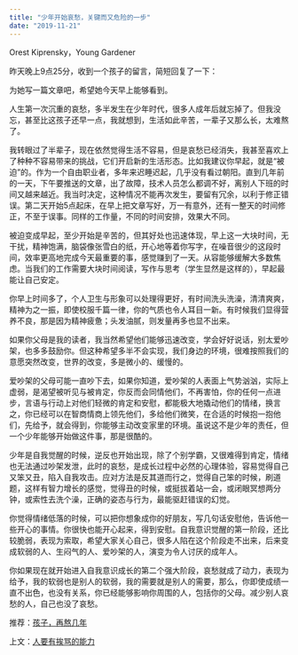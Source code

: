 ```yaml
---
title: "少年开始哀愁，关键而又危险的一步"
date: "2019-11-21"
---
```


Orest Kiprensky，Young Gardener

  

昨天晚上9点25分，收到一个孩子的留言，简短回复了一下：  

  

  

为她写一篇文章吧，希望她今天早上能够看到。  

  

人生第一次沉重的哀愁，多半发生在少年时代，很多人成年后就忘掉了。但我没忘，甚至比这孩子还早一点，我就想到，生活如此辛苦，一辈子又那么长，太难熬了。

  

我转眼过了半辈子，现在依然觉得生活不容易，但是哀愁已经消失，我甚至喜欢上了种种不容易带来的挑战，它们开启新的生活形态。比如我建议你早起，就是“被迫”的。作为一个自由职业者，多年来迟睡迟起，几乎没有看过朝阳。直到几年前的一天，下午要推送的文章，出了故障，技术人员怎么都调不好，离别人下班的时间又越来越近。我当时决定，这种情况不能再次发生，要留有冗余，以利于修正错误。第二天开始5点起床，在早上把文章写好，万一有意外，还有一整天的时间修正，不至于误事。同样的工作量，不同的时间安排，效果大不同。

  

被迫变成早起，至少开始是辛苦的，但其好处也迅速体现，早上这一大块时间，无干扰，精神饱满，脑袋像张雪白的纸，开心地等着你写字，在噪音很少的这段时间，效率更高地完成今天最重要的事，感觉赚到了一天。从容能够缓解大多数焦虑。当我们的工作需要大块时间阅读，写作与思考（学生显然是这样的），早起最能让自己安定。

  

你早上时间多了，个人卫生与形象可以处理得更好，有时间洗头洗澡，清清爽爽，精神为之一振，即使校服千篇一律，你的气质也令人耳目一新。有时候我们显得营养不良，那是因为精神疲惫；头发油腻，则发量再多也显不出来。

  

如果你父母是我的读者，我当然希望他们能够迅速改变，学会好好说话，别太爱吵架，也多多鼓励你。但这种希望多半不会实现，我们身边的环境，很难按照我们的意愿突然改变，世界的改变，多是微小的、缓慢的。

  

爱吵架的父母可能一直吵下去，如果你知道，爱吵架的人表面上气势汹汹，实际上虚弱，是渴望被听见与被肯定，你反而会同情他们，不再害怕，你的任何一点进步，言语与行动上对他们轻微的肯定和安慰，都能极大地撬动他们的情绪，换言之，你已经可以在智商情商上领先他们，多给他们微笑，在合适的时候抱一抱他们，先给予，就会得到，你能够主动改变家里的环境。虽说这不是少年的责任，但一个少年能够开始做这件事，那是很酷的。  

  

少年是自我觉醒的时候，逆反也开始出现，除了个别学霸，又很难得到肯定，情绪也无法通过吵架发泄，此时的哀愁，是成长过程中必然的心理体验，容易觉得自己又笨又丑，陷入自我攻击。应对方法是反其道而行之，觉得自己笨的时候，刷道题，这样有智力增长的感觉，觉得丑的时候，或挺拔着站一会，或闭眼冥想两分钟，或索性去洗个澡，正确的姿态与行为，最能驱赶错误的幻觉。  

  

你觉得情绪低落的时候，可以把你想象成你的好朋友，写几句话安慰他，告诉他一些开心的事情。你很快也能开心起来，得到安慰。自我意识觉醒的第一阶段，还比较脆弱，表现为索取，希望大家关心自己，很多人陷在这个阶段走不出来，后来变成软弱的人、生闷气的人、爱吵架的人，演变为令人讨厌的成年人。

  

你如果现在就开始进入自我意识成长的第二个强大阶段，哀愁就成了动力，表现为给予，我的软弱也是别人的软弱，我的需要就是别人的需要，那么，你即使成绩一直不出色，也没有关系，你已经能够影响你周围的人，包括你的父母。减少别人哀愁的人，自己也没了哀愁。

  

推荐：[孩子，再熬几年](http://mp.weixin.qq.com/s?__biz=MjM5NDU0Mjk2MQ==&mid=2651622210&idx=1&sn=74979c33f65b0aa26978e53e6e86a3a0&chksm=bd7e0f5c8a09864aa66a98b5a8f13939af528f7174c0d0baf1b8218dfc254aa1c004f8880ee4&scene=21#wechat_redirect)  

上文：[人要有挨骂的能力](http://mp.weixin.qq.com/s?__biz=MjM5NDU0Mjk2MQ==&mid=2651636187&idx=1&sn=644caae4229b47a8fec498fb1404f2a5&chksm=bd7e45c58a09ccd39a775fcbe8e82481b0eabe0c04db7d58aeb9da5563dd1e35e8823687f0d9&scene=21#wechat_redirect)
